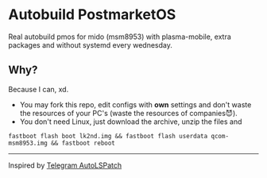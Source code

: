 # Autobuild PostmarketOS
Real autobuild pmos for mido (msm8953) with plasma-mobile, extra packages and without systemd every wednesday.

## Why?
Because I can, xd.  
- You may fork this repo, edit configs with **own** settings and don't waste the resources of your PC's (waste the resources of companies😈).  
- You don't need Linux, just download the archive, unzip the files and  
```
fastboot flash boot lk2nd.img && fastboot flash userdata qcom-msm8953.img && fastboot reboot
```
-----
Inspired by [Telegram AutoLSPatch](https://github.com/dsys1100/tg-autolspatch)